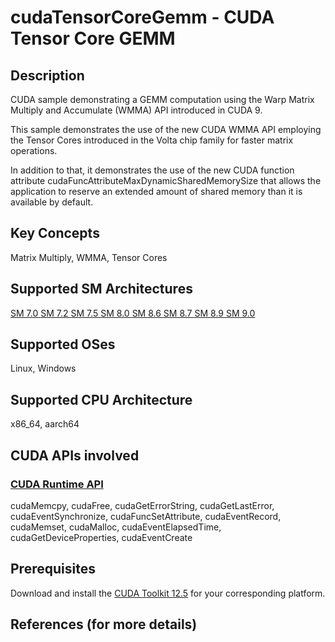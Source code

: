 # cudaTensorCoreGemm - CUDA Tensor Core GEMM

## Description

CUDA sample demonstrating a GEMM computation using the Warp Matrix Multiply and Accumulate (WMMA) API introduced in CUDA 9.

This sample demonstrates the use of the new CUDA WMMA API employing the Tensor Cores introduced in the Volta chip family for faster matrix operations.

In addition to that, it demonstrates the use of the new CUDA function attribute cudaFuncAttributeMaxDynamicSharedMemorySize that allows the application to reserve an extended amount of shared memory than it is available by default.

## Key Concepts

Matrix Multiply, WMMA, Tensor Cores

## Supported SM Architectures

[SM 7.0 ](https://developer.nvidia.com/cuda-gpus)  [SM 7.2 ](https://developer.nvidia.com/cuda-gpus)  [SM 7.5 ](https://developer.nvidia.com/cuda-gpus)  [SM 8.0 ](https://developer.nvidia.com/cuda-gpus)  [SM 8.6 ](https://developer.nvidia.com/cuda-gpus)  [SM 8.7 ](https://developer.nvidia.com/cuda-gpus)  [SM 8.9 ](https://developer.nvidia.com/cuda-gpus)  [SM 9.0 ](https://developer.nvidia.com/cuda-gpus)

## Supported OSes

Linux, Windows

## Supported CPU Architecture

x86_64, aarch64

## CUDA APIs involved

### [CUDA Runtime API](http://docs.nvidia.com/cuda/cuda-runtime-api/index.html)
cudaMemcpy, cudaFree, cudaGetErrorString, cudaGetLastError, cudaEventSynchronize, cudaFuncSetAttribute, cudaEventRecord, cudaMemset, cudaMalloc, cudaEventElapsedTime, cudaGetDeviceProperties, cudaEventCreate

## Prerequisites

Download and install the [CUDA Toolkit 12.5](https://developer.nvidia.com/cuda-downloads) for your corresponding platform.

## References (for more details)
